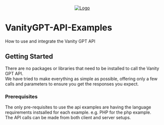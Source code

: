 <!-- PROJECT LOGO -->
<br />
<div align="center">
  <a href="https://github.com/Brooder-Tech/VanityGPT-API-Examples">
    <img src="https://cdn.brooder.tech/vgpt/github.png" alt="Logo" \>
  </a>
</div>

# VanityGPT-API-Examples
How to use and integrate the Vanity GPT API

<!-- GETTING STARTED -->
## Getting Started

There are no packages or libraries that need to be installed to call the Vanity GPT API.  
We have tried to make everything as simple as possible, offering only a few calls and parameters to ensure you get the responses you expect.


### Prerequisites

The only pre-requisites to use the api examples are having the language requirements instsalled for each example. e.g. PHP for the php example.
The API calls can be made from both client and server setups.
